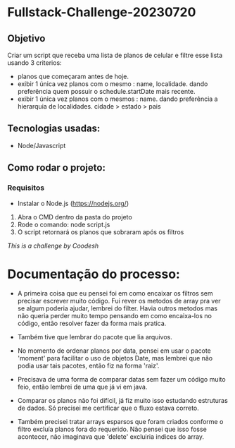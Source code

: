 # Fullstack-Challenge-20230720

## Objetivo

Criar um script que receba uma lista de planos de celular e filtre esse lista usando 3 criterios:
- planos que começaram antes de hoje.
- exibir 1 única vez planos com o mesmo : name, localidade. dando preferência quem possuir o schedule.startDate mais recente.
- exibir 1 única vez planos com o mesmos : name. dando preferência a hierarquia de localidades. cidade > estado > pais

## Tecnologias usadas:

- Node/Javascript

## Como rodar o projeto:

### Requisitos
- Instalar o Node.js (https://nodejs.org/)

1. Abra o CMD dentro da pasta do projeto
2. Rode o comando: node script.js
3. O script retornará os planos que sobraram após os filtros


*This is a challenge by Coodesh*



# Documentação do processo:

- A primeira coisa que eu pensei foi em como encaixar os filtros sem precisar escrever muito código. Fui rever os metodos de array pra ver se algum poderia ajudar, lembrei do filter. Havia outros metodos mas não queria perder muito tempo  pensando  em como encaixa-los no código, então resolver fazer da forma mais pratica.

- Também tive que lembrar do pacote que lia arquivos.

- No momento de ordenar planos por data, pensei em usar o pacote 'moment' para facilitar o uso de objetos Date, mas lembrei que não podia usar tais pacotes, então fiz na forma 'raiz'.

- Precisava de uma forma de comparar datas sem fazer um código muito feio, então lembrei de uma que já vi em java.

- Comparar os planos não foi difícil, já fiz muito isso estudando estruturas de dados. Só precisei me certificar que o fluxo estava correto.

- Também precisei tratar arrays esparsos que foram criados conforme o filtro excluía planos fora do requerido. Não pensei que isso fosse acontecer, não imaginava que 'delete' excluiria indices do array.
